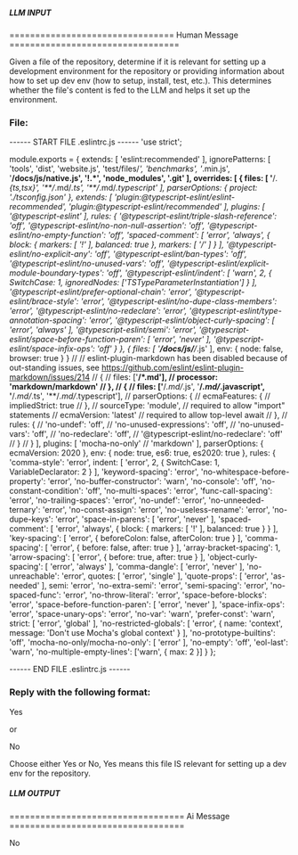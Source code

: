 ##### LLM INPUT #####
================================ Human Message =================================

Given a file of the repository, determine if it is relevant for setting up a development environment for the repository or providing information about how to set up dev env (how to setup, install, test, etc.). This determines whether the file's content is fed to the LLM and helps it set up the environment.

### File:
------ START FILE .eslintrc.js ------
'use strict';

module.exports = {
  extends: [
    'eslint:recommended'
  ],
  ignorePatterns: [
    'tools',
    'dist',
    'website.js',
    'test/files/*',
    'benchmarks',
    '*.min.js',
    '**/docs/js/native.js',
    '!.*',
    'node_modules',
    '.git'
  ],
  overrides: [
    {
      files: [
        '**/*.{ts,tsx}',
        '**/*.md/*.ts',
        '**/*.md/*.typescript'
      ],
      parserOptions: {
        project: './tsconfig.json'
      },
      extends: [
        'plugin:@typescript-eslint/eslint-recommended',
        'plugin:@typescript-eslint/recommended'
      ],
      plugins: [
        '@typescript-eslint'
      ],
      rules: {
        '@typescript-eslint/triple-slash-reference': 'off',
        '@typescript-eslint/no-non-null-assertion': 'off',
        '@typescript-eslint/no-empty-function': 'off',
        'spaced-comment': [
          'error',
          'always',
          {
            block: {
              markers: [
                '!'
              ],
              balanced: true
            },
            markers: [
              '/'
            ]
          }
        ],
        '@typescript-eslint/no-explicit-any': 'off',
        '@typescript-eslint/ban-types': 'off',
        '@typescript-eslint/no-unused-vars': 'off',
        '@typescript-eslint/explicit-module-boundary-types': 'off',
        '@typescript-eslint/indent': [
          'warn',
          2,
          {
            SwitchCase: 1,
            ignoredNodes: ['TSTypeParameterInstantiation']
          }
        ],
        '@typescript-eslint/prefer-optional-chain': 'error',
        '@typescript-eslint/brace-style': 'error',
        '@typescript-eslint/no-dupe-class-members': 'error',
        '@typescript-eslint/no-redeclare': 'error',
        '@typescript-eslint/type-annotation-spacing': 'error',
        '@typescript-eslint/object-curly-spacing': [
          'error',
          'always'
        ],
        '@typescript-eslint/semi': 'error',
        '@typescript-eslint/space-before-function-paren': [
          'error',
          'never'
        ],
        '@typescript-eslint/space-infix-ops': 'off'
      }
    },
    {
      files: [
        '**/docs/js/**/*.js'
      ],
      env: {
        node: false,
        browser: true
      }
    }
    // // eslint-plugin-markdown has been disabled because of out-standing issues, see https://github.com/eslint/eslint-plugin-markdown/issues/214
    // {
    //   files: ['**/*.md'],
    //   processor: 'markdown/markdown'
    // },
    // {
    //   files: ['**/*.md/*.js', '**/*.md/*.javascript', '**/*.md/*.ts', '**/*.md/*.typescript'],
    //   parserOptions: {
    //     ecmaFeatures: {
    //       impliedStrict: true
    //     },
    //     sourceType: 'module', // required to allow "import" statements
    //     ecmaVersion: 'latest' // required to allow top-level await
    //   },
    //   rules: {
    //     'no-undef': 'off',
    //     'no-unused-expressions': 'off',
    //     'no-unused-vars': 'off',
    //     'no-redeclare': 'off',
    //     '@typescript-eslint/no-redeclare': 'off'
    //   }
    // }
  ],
  plugins: [
    'mocha-no-only'
    // 'markdown'
  ],
  parserOptions: {
    ecmaVersion: 2020
  },
  env: {
    node: true,
    es6: true,
    es2020: true
  },
  rules: {
    'comma-style': 'error',
    indent: [
      'error',
      2,
      {
        SwitchCase: 1,
        VariableDeclarator: 2
      }
    ],
    'keyword-spacing': 'error',
    'no-whitespace-before-property': 'error',
    'no-buffer-constructor': 'warn',
    'no-console': 'off',
    'no-constant-condition': 'off',
    'no-multi-spaces': 'error',
    'func-call-spacing': 'error',
    'no-trailing-spaces': 'error',
    'no-undef': 'error',
    'no-unneeded-ternary': 'error',
    'no-const-assign': 'error',
    'no-useless-rename': 'error',
    'no-dupe-keys': 'error',
    'space-in-parens': [
      'error',
      'never'
    ],
    'spaced-comment': [
      'error',
      'always',
      {
        block: {
          markers: [
            '!'
          ],
          balanced: true
        }
      }
    ],
    'key-spacing': [
      'error',
      {
        beforeColon: false,
        afterColon: true
      }
    ],
    'comma-spacing': [
      'error',
      {
        before: false,
        after: true
      }
    ],
    'array-bracket-spacing': 1,
    'arrow-spacing': [
      'error',
      {
        before: true,
        after: true
      }
    ],
    'object-curly-spacing': [
      'error',
      'always'
    ],
    'comma-dangle': [
      'error',
      'never'
    ],
    'no-unreachable': 'error',
    quotes: [
      'error',
      'single'
    ],
    'quote-props': [
      'error',
      'as-needed'
    ],
    semi: 'error',
    'no-extra-semi': 'error',
    'semi-spacing': 'error',
    'no-spaced-func': 'error',
    'no-throw-literal': 'error',
    'space-before-blocks': 'error',
    'space-before-function-paren': [
      'error',
      'never'
    ],
    'space-infix-ops': 'error',
    'space-unary-ops': 'error',
    'no-var': 'warn',
    'prefer-const': 'warn',
    strict: [
      'error',
      'global'
    ],
    'no-restricted-globals': [
      'error',
      {
        name: 'context',
        message: 'Don\'t use Mocha\'s global context'
      }
    ],
    'no-prototype-builtins': 'off',
    'mocha-no-only/mocha-no-only': [
      'error'
    ],
    'no-empty': 'off',
    'eol-last': 'warn',
    'no-multiple-empty-lines': ['warn', { max: 2 }]
  }
};

------ END FILE .eslintrc.js ------

### Reply with the following format:

<rel>Yes</rel>

or

<rel>No</rel>

Choose either Yes or No, Yes means this file IS relevant for setting up a dev env for the repository.

##### LLM OUTPUT #####
================================== Ai Message ==================================

<rel>No</rel>
